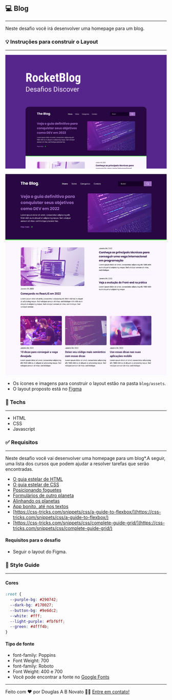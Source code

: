 ## 💻 Blog

---

Neste desafio você irá desenvolver uma homepage para um blog.

### 💡 Instruções para construir o Layout

---

![Capa](./assets/Capa.png)

![desktop](./assets/desktop.png)

- Os ícones e imagens para construir o layout estão na pasta `blog/assets`.
- O layout proposto está no [Figma](https://www.figma.com/file/r4CsL6MPTAvE7EvJXjhFK4/DD-RocketBlog/duplicate)

### 🚀 Techs 

---

- HTML
- CSS
- Javascript

### ✅ Requisitos 

---

Neste desafio você vai desenvolver uma homepage para um blog*.A seguir, uma lista dos cursos que podem ajudar a resolver tarefas que serão encontradas.

- [O guia estelar de HTML](https://app.rocketseat.com.br/node/o-guia-estelar-de-html)
- [O guia estelar de CSS](https://app.rocketseat.com.br/node/o-guia-estelar-de-css)
- [Posicionando foguetes](https://app.rocketseat.com.br/node/posicionando-foguetes)
- [Formulários de outro planeta](https://app.rocketseat.com.br/node/formularios-de-outro-planeta)
- [Alinhando os planetas](https://app.rocketseat.com.br/node/flexbox)
- [App bonito, até nos textos](https://app.rocketseat.com.br/node/flexbox)
- [https://css-tricks.com/snippets/css/a-guide-to-flexbox/](https://css-tricks.com/snippets/css/a-guide-to-flexbox/)
- [https://css-tricks.com/snippets/css/complete-guide-grid/](https://css-tricks.com/snippets/css/complete-guide-grid/)

#### Requisitos para o desafio 

- Seguir o layout do Figma.

### 🎨 Style Guide

---

#### Cores 

```css
:root {
  --purple-bg: #290742;
  --dark-bg: #170027;
  --button-bg: #9e6dc2;
  --white: #fff;
  --light-purple: #fbf6ff;
  --green: #4fff4b;
}
```

#### Tipo de fonte 

- font-family: Poppins 
- Font Weight: 700
- font-family: Roboto
- Font Weight: 400 e 700
- Você pode encontrar a fonte no [Google Fonts](https://fonts.google.com/) 

---  

Feito com ❤️ por Douglas A B Novato 👋🏽 [Entre em contato!](https://www.linkedin.com/in/douglasabnovato/)
